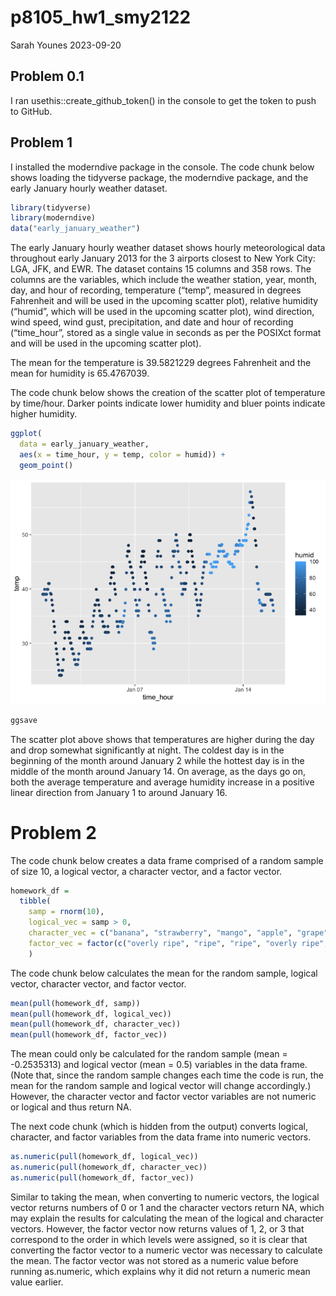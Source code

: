 p8105_hw1_smy2122
================
Sarah Younes
2023-09-20

## Problem 0.1

I ran usethis::create_github_token() in the console to get the token to
push to GitHub.

## Problem 1

I installed the moderndive package in the console. The code chunk below
shows loading the tidyverse package, the moderndive package, and the
early January hourly weather dataset.

``` r
library(tidyverse)
library(moderndive)
data("early_january_weather")
```

The early January hourly weather dataset shows hourly meteorological
data throughout early January 2013 for the 3 airports closest to New
York City: LGA, JFK, and EWR. The dataset contains 15 columns and 358
rows. The columns are the variables, which include the weather station,
year, month, day, and hour of recording, temperature (“temp”, measured
in degrees Fahrenheit and will be used in the upcoming scatter plot),
relative humidity (“humid”, which will be used in the upcoming scatter
plot), wind direction, wind speed, wind gust, precipitation, and date
and hour of recording (“time_hour”, stored as a single value in seconds
as per the POSIXct format and will be used in the upcoming scatter
plot).

The mean for the temperature is 39.5821229 degrees Fahrenheit and the
mean for humidity is 65.4767039.

The code chunk below shows the creation of the scatter plot of
temperature by time/hour. Darker points indicate lower humidity and
bluer points indicate higher humidity.

``` r
ggplot(
  data = early_january_weather,
  aes(x = time_hour, y = temp, color = humid)) +
  geom_point()
```

![](p8105_hw1_smy2122_files/figure-gfm/ggplot-1.png)<!-- -->

``` r
ggsave
```

The scatter plot above shows that temperatures are higher during the day
and drop somewhat significantly at night. The coldest day is in the
beginning of the month around January 2 while the hottest day is in the
middle of the month around January 14. On average, as the days go on,
both the average temperature and average humidity increase in a positive
linear direction from January 1 to around January 16.

# Problem 2

The code chunk below creates a data frame comprised of a random sample
of size 10, a logical vector, a character vector, and a factor vector.

``` r
homework_df =
  tibble(
    samp = rnorm(10),
    logical_vec = samp > 0,
    character_vec = c("banana", "strawberry", "mango", "apple", "grape", "kiwi", "blueberry", "passionfruit", "peach", "dragonfruit"),
    factor_vec = factor(c("overly ripe", "ripe", "ripe", "overly ripe", "ripe", "unripe", "unripe", "unripe", "overly ripe", "ripe"))
    )
```

The code chunk below calculates the mean for the random sample, logical
vector, character vector, and factor vector.

``` r
mean(pull(homework_df, samp))
mean(pull(homework_df, logical_vec))
mean(pull(homework_df, character_vec))
mean(pull(homework_df, factor_vec))
```

The mean could only be calculated for the random sample (mean =
-0.2535313) and logical vector (mean = 0.5) variables in the data frame.
(Note that, since the random sample changes each time the code is run,
the mean for the random sample and logical vector will change
accordingly.) However, the character vector and factor vector variables
are not numeric or logical and thus return NA.

The next code chunk (which is hidden from the output) converts logical,
character, and factor variables from the data frame into numeric
vectors.

``` r
as.numeric(pull(homework_df, logical_vec))
as.numeric(pull(homework_df, character_vec))
as.numeric(pull(homework_df, factor_vec))
```

Similar to taking the mean, when converting to numeric vectors, the
logical vector returns numbers of 0 or 1 and the character vectors
return NA, which may explain the results for calculating the mean of the
logical and character vectors. However, the factor vector now returns
values of 1, 2, or 3 that correspond to the order in which levels were
assigned, so it is clear that converting the factor vector to a numeric
vector was necessary to calculate the mean. The factor vector was not
stored as a numeric value before running as.numeric, which explains why
it did not return a numeric mean value earlier.
